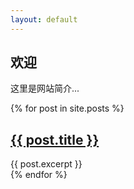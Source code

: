 ```yaml
---
layout: default
---
```


<div class="intro">
  <h2>欢迎</h2>
  <p>这里是网站简介...</p>
</div>

{% for post in site.posts %}
  <div class="post-excerpt">
    <h2><a href="{{ post.url }}">{{ post.title }}</a></h2>
    {{ post.excerpt }}
  </div>
{% endfor %}
